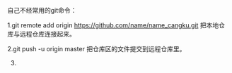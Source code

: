 自己不经常用的git命令：

1.git remote add origin https://github.com/name/name_cangku.git 把本地仓库与远程仓库连接起来。

2.git push -u origin master 把仓库区的文件提交到远程仓库里。

3.



